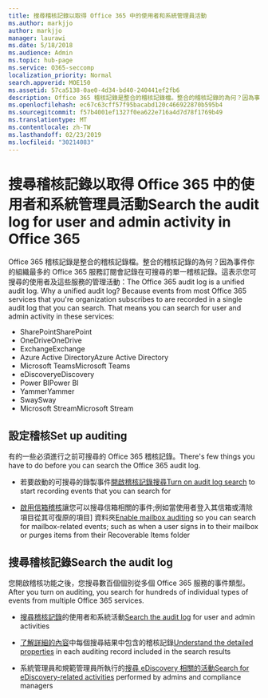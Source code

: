 ```yaml
---
title: 搜尋稽核記錄以取得 Office 365 中的使用者和系統管理員活動
ms.author: markjjo
author: markjjo
manager: laurawi
ms.date: 5/18/2018
ms.audience: Admin
ms.topic: hub-page
ms.service: O365-seccomp
localization_priority: Normal
search.appverid: MOE150
ms.assetid: 57ca5138-0ae0-4d34-bd40-240441ef2fb6
description: Office 365 稽核記錄是整合的稽核記錄檔。整合的稽核記錄的為何？因為事件你的組織最多的 Office 365 服務訂閱會記錄在可搜尋的單一稽核記錄。這表示您可搜尋的使用者及這些服務的管理活動：
ms.openlocfilehash: ec67c63cff57f95bacabd120c466922870b595b4
ms.sourcegitcommit: f57b4001ef1327f0ea622e716a4d7d78f1769b49
ms.translationtype: MT
ms.contentlocale: zh-TW
ms.lasthandoff: 02/23/2019
ms.locfileid: "30214083"
---
```

# <a name="search-the-audit-log-for-user-and-admin-activity-in-office-365"></a><span data-ttu-id="612b2-106">搜尋稽核記錄以取得 Office 365 中的使用者和系統管理員活動</span><span class="sxs-lookup"><span data-stu-id="612b2-106">Search the audit log for user and admin activity in Office 365</span></span>

<span data-ttu-id="612b2-p102">Office 365 稽核記錄是整合的稽核記錄檔。整合的稽核記錄的為何？因為事件你的組織最多的 Office 365 服務訂閱會記錄在可搜尋的單一稽核記錄。這表示您可搜尋的使用者及這些服務的管理活動：</span><span class="sxs-lookup"><span data-stu-id="612b2-p102">The Office 365 audit log is a unified audit log. Why a unified audit log? Because events from most Office 365 services that you're organization subscribes to are recorded in a single audit log that you can search. That means you can search for user and admin activity in these services:</span></span> 
  
- <span data-ttu-id="612b2-111">SharePoint</span><span class="sxs-lookup"><span data-stu-id="612b2-111">SharePoint</span></span>
- <span data-ttu-id="612b2-112">OneDrive</span><span class="sxs-lookup"><span data-stu-id="612b2-112">OneDrive</span></span>
- <span data-ttu-id="612b2-113">Exchange</span><span class="sxs-lookup"><span data-stu-id="612b2-113">Exchange</span></span>
- <span data-ttu-id="612b2-114">Azure Active Directory</span><span class="sxs-lookup"><span data-stu-id="612b2-114">Azure Active Directory</span></span>
- <span data-ttu-id="612b2-115">Microsoft Teams</span><span class="sxs-lookup"><span data-stu-id="612b2-115">Microsoft Teams</span></span>
- <span data-ttu-id="612b2-116">eDiscovery</span><span class="sxs-lookup"><span data-stu-id="612b2-116">eDiscovery</span></span>
- <span data-ttu-id="612b2-117">Power BI</span><span class="sxs-lookup"><span data-stu-id="612b2-117">Power BI</span></span>
- <span data-ttu-id="612b2-118">Yammer</span><span class="sxs-lookup"><span data-stu-id="612b2-118">Yammer</span></span>
- <span data-ttu-id="612b2-119">Sway</span><span class="sxs-lookup"><span data-stu-id="612b2-119">Sway</span></span>
- <span data-ttu-id="612b2-120">Microsoft Stream</span><span class="sxs-lookup"><span data-stu-id="612b2-120">Microsoft Stream</span></span>
   
 ## <a name="set-up-auditing"></a><span data-ttu-id="612b2-121">設定稽核</span><span class="sxs-lookup"><span data-stu-id="612b2-121">Set up auditing</span></span>
  
<span data-ttu-id="612b2-122">有的一些必須進行之前可搜尋的 Office 365 稽核記錄。</span><span class="sxs-lookup"><span data-stu-id="612b2-122">There's few things you have to do before you can search the Office 365 audit log.</span></span>
  
- <span data-ttu-id="612b2-123">若要啟動的可搜尋的錄製事件[開啟稽核記錄搜尋](turn-audit-log-search-on-or-off.md)</span><span class="sxs-lookup"><span data-stu-id="612b2-123">[Turn on audit log search](turn-audit-log-search-on-or-off.md) to start recording events that you can search for</span></span> 
    
- <span data-ttu-id="612b2-124">[啟用信箱稽核](enable-mailbox-auditing.md)讓您可以搜尋信箱相關的事件;例如當使用者登入其信箱或清除項目從其可復原的項目] 資料夾</span><span class="sxs-lookup"><span data-stu-id="612b2-124">[Enable mailbox auditing](enable-mailbox-auditing.md) so you can search for mailbox-related events; such as when a user signs in to their mailbox or purges items from their Recoverable Items folder</span></span> 
    
 ## <a name="search-the-audit-log"></a><span data-ttu-id="612b2-125">搜尋稽核記錄</span><span class="sxs-lookup"><span data-stu-id="612b2-125">Search the audit log</span></span>
  
<span data-ttu-id="612b2-126">您開啟稽核功能之後，您搜尋數百個個別從多個 Office 365 服務的事件類型。</span><span class="sxs-lookup"><span data-stu-id="612b2-126">After you turn on auditing, you search for hundreds of individual types of events from multiple Office 365 services.</span></span>
  
- <span data-ttu-id="612b2-127">[搜尋稽核記錄](search-the-audit-log-in-security-and-compliance.md)的使用者和系統活動</span><span class="sxs-lookup"><span data-stu-id="612b2-127">[Search the audit log](search-the-audit-log-in-security-and-compliance.md) for user and admin activities</span></span> 
    
- <span data-ttu-id="612b2-128">[了解詳細的內容](detailed-properties-in-the-office-365-audit-log.md)中每個搜尋結果中包含的稽核記錄</span><span class="sxs-lookup"><span data-stu-id="612b2-128">[Understand the detailed properties](detailed-properties-in-the-office-365-audit-log.md) in each auditing record included in the search results</span></span> 
    
- <span data-ttu-id="612b2-129">系統管理員和規範管理員所執行的[搜尋 eDiscovery 相關的活動](search-for-ediscovery-activities-in-the-audit-log.md)</span><span class="sxs-lookup"><span data-stu-id="612b2-129">[Search for eDiscovery-related activities](search-for-ediscovery-activities-in-the-audit-log.md) performed by admins and compliance managers</span></span> 
